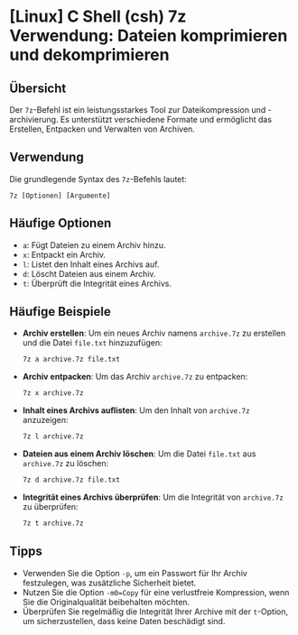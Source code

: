 # [Linux] C Shell (csh) 7z Verwendung: Dateien komprimieren und dekomprimieren

## Übersicht
Der `7z`-Befehl ist ein leistungsstarkes Tool zur Dateikompression und -archivierung. Es unterstützt verschiedene Formate und ermöglicht das Erstellen, Entpacken und Verwalten von Archiven.

## Verwendung
Die grundlegende Syntax des `7z`-Befehls lautet:

```
7z [Optionen] [Argumente]
```

## Häufige Optionen
- `a`: Fügt Dateien zu einem Archiv hinzu.
- `x`: Entpackt ein Archiv.
- `l`: Listet den Inhalt eines Archivs auf.
- `d`: Löscht Dateien aus einem Archiv.
- `t`: Überprüft die Integrität eines Archivs.

## Häufige Beispiele
- **Archiv erstellen**: Um ein neues Archiv namens `archive.7z` zu erstellen und die Datei `file.txt` hinzuzufügen:
  ```bash
  7z a archive.7z file.txt
  ```

- **Archiv entpacken**: Um das Archiv `archive.7z` zu entpacken:
  ```bash
  7z x archive.7z
  ```

- **Inhalt eines Archivs auflisten**: Um den Inhalt von `archive.7z` anzuzeigen:
  ```bash
  7z l archive.7z
  ```

- **Dateien aus einem Archiv löschen**: Um die Datei `file.txt` aus `archive.7z` zu löschen:
  ```bash
  7z d archive.7z file.txt
  ```

- **Integrität eines Archivs überprüfen**: Um die Integrität von `archive.7z` zu überprüfen:
  ```bash
  7z t archive.7z
  ```

## Tipps
- Verwenden Sie die Option `-p`, um ein Passwort für Ihr Archiv festzulegen, was zusätzliche Sicherheit bietet.
- Nutzen Sie die Option `-m0=Copy` für eine verlustfreie Kompression, wenn Sie die Originalqualität beibehalten möchten.
- Überprüfen Sie regelmäßig die Integrität Ihrer Archive mit der `t`-Option, um sicherzustellen, dass keine Daten beschädigt sind.
